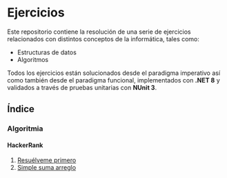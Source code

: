 # Ejercicios
Este repositorio contiene la resolución de una serie de ejercicios relacionados con
distintos conceptos de la informática, tales como:

- Estructuras de datos
- Algoritmos

Todos los ejercicios están solucionados desde el paradigma imperativo así como también
desde el paradigma funcional, implementados con **.NET 8** y validados a través de
pruebas unitarias con **NUnit 3**.

## Índice
### Algoritmia
#### HackerRank
1) [Resuélveme primero](Ejercicios/Algoritmia/HackerRank/ResuelvemePrimero/ResuelvemePrimero.md)
2) [Simple suma arreglo](Ejercicios/Algoritmia/HackerRank/SimpleSumaArreglo/SimpleSumaArreglo.md)